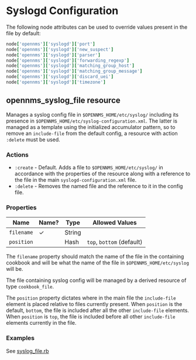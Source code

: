 # Syslogd Configuration

The following node attributes can be used to override values present in the file by default:

```ruby
node['opennms']['syslogd']['port']
node['opennms']['syslogd']['new_suspect']
node['opennms']['syslogd']['parser']
node['opennms']['syslogd']['forwarding_regexp']
node['opennms']['syslogd']['matching_group_host']
node['opennms']['syslogd']['matching_group_message']
node['opennms']['syslogd']['discard_uei']
node['opennms']['syslogd']['timezone']
```

## opennms\_syslog\_file resource

Manages a syslog config file in `$OPENNMS_HOME/etc/syslog/` including its presence in `$OPENNMS_HOME/etc/syslog-configuration.xml`. The latter is managed as a template using the initialized accumulator pattern, so to remove an `include-file` from the default config, a resource with action `:delete` must be used.

### Actions

* `:create` - Default. Adds a file to `$OPENNMS_HOME/etc/syslog/` in accordance with the properties of the resource along with a reference to the file in the main `syslogd-configuration.xml` file.
* `:delete` - Removes the named file and the reference to it in the config file.

### Properties

| Name                 | Name? | Type          | Allowed Values                               |
| -------------------- | ----- | ------------- | -------------------------------------------- |
| `filename`           |   ✓   | String        |                                              |
| `position`           |       | Hash          | `top`, `bottom` (default)        |

The `filename` property should match the name of the file in the containing cookbook and will be what the name of the file in `$OPENNMS_HOME/etc/syslog` will be.

The file containing syslog config will be managed by a derived resource of type `cookbook_file`.

The `position` property dictates where in the main file the `include-file` element is placed relative to files currently present.
When `position` is the default, `bottom`, the file is included after all the other `include-file` elements.
When `position` is `top`, the file is included before all other `include-file` elements currently in the file.

### Examples

See [syslog_file.rb](../test/fixtures/cookbooks/opennms_resource_tests/recipes/syslog_file.rb)
